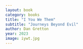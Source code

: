 ```yaml
---
layout: book
category: books
title: "I You We Them"
subtitle: "Journeys Beyond Evil"
author: Dan Gretton
year: 2023
image: iywt.jpg
---
```

